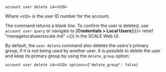 ---
---

```
account user delete id=<UID>
```

Where `<UID>` is the user ID number for the account.

The command returns a blank line.
To confirm the user is deleted, use `account user query` or navigate to [**Credentials > Local Users**]({{< relref "managelocalusersscale.md" >}}) in the SCALE Web UI.

By default, the `user delete` command also deletes the users's primary group, if it is not being used by another user.
It is possible to delete the user and keep its primary group by using the `delete_group` option:

```
account user delete id=<UID> options={"delete_group": false}
```
